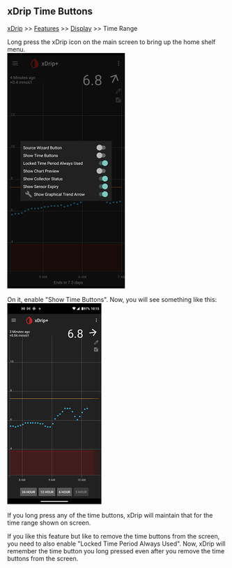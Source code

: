## xDrip Time Buttons  
[xDrip](../README.md) >> [Features](./Features_page.md) >> [Display](./Display/Display.md) >> Time Range  
  
Long press the xDrip icon on the main screen to bring up the home shelf menu.  
![](./images/home_shelf.png)  
  
On it, enable "Show Time Buttons".  Now, you will see something like this:  
![](./images/ShowTimeButtons.png)  
  
If you long press any of the time buttons, xDrip will maintain that for the time range shown on screen.  
  
If you like this feature but like to remove the time buttons from the screen, you need to also enable "Locked Time Period Always Used".  Now, xDrip will remember the time button you long pressed even after you remove the time buttons from the screen.  
  
